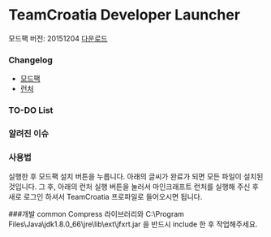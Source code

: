 TeamCroatia Developer Launcher
===========

모드팩 버전: 20151204
[다운로드](https://github.com/TeamCroatia/Developer-Launcher/releases/)

### Changelog
 - [모드팩](https://github.com/TeamCroatia/Developer-Launcher/blob/master/CHANGELOG.md#Modpack)
 - [런처](https://github.com/TeamCroatia/Developer-Launcher/blob/master/CHANGELOG.md#Launcher)

### TO-DO List

### 알려진 이슈

### 사용법
실행한 후 모드팩 설치 버튼을 누릅니다. 아래의 글씨가 완료가 되면 모든 파일이 설치된 것입니다. 그 후, 아래의 런처 실행 버튼을 눌러서 마인크래프트 런처를 실행해 주신 후 새로 로그인 하셔서 TeamCroatia 프로파일로 들어오시면 됩니다.

###개발
common Compress 라이브러리와
C:\Program Files\Java\jdk1.8.0_66\jre\lib\ext\jfxrt.jar
을 반드시 include 한 후 작업해주세요.
